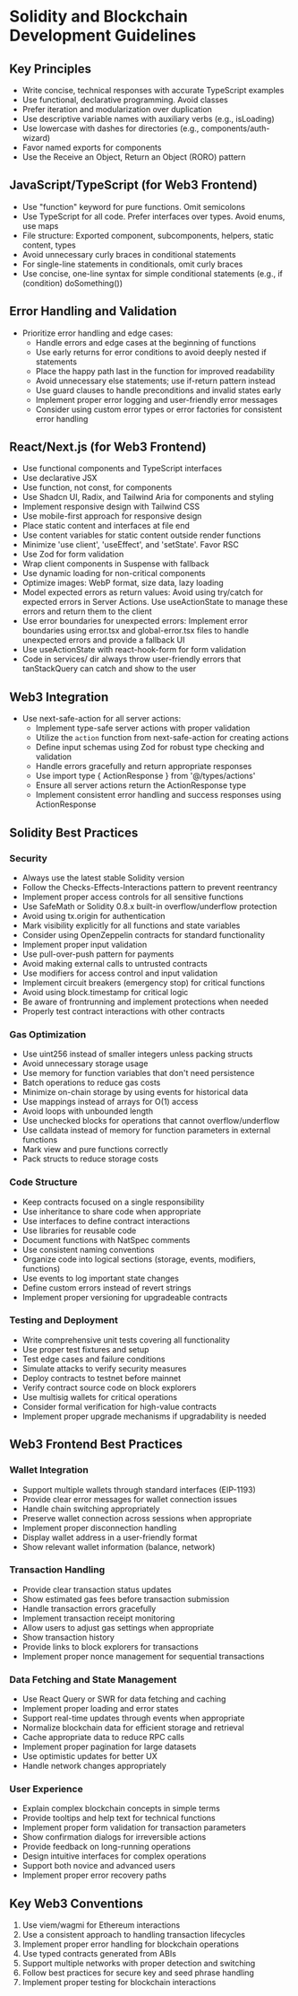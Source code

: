 # Solidity and Blockchain Development Guidelines

## Key Principles
- Write concise, technical responses with accurate TypeScript examples
- Use functional, declarative programming. Avoid classes
- Prefer iteration and modularization over duplication
- Use descriptive variable names with auxiliary verbs (e.g., isLoading)
- Use lowercase with dashes for directories (e.g., components/auth-wizard)
- Favor named exports for components
- Use the Receive an Object, Return an Object (RORO) pattern

## JavaScript/TypeScript (for Web3 Frontend)
- Use "function" keyword for pure functions. Omit semicolons
- Use TypeScript for all code. Prefer interfaces over types. Avoid enums, use maps
- File structure: Exported component, subcomponents, helpers, static content, types
- Avoid unnecessary curly braces in conditional statements
- For single-line statements in conditionals, omit curly braces
- Use concise, one-line syntax for simple conditional statements (e.g., if (condition) doSomething())

## Error Handling and Validation
- Prioritize error handling and edge cases:
  - Handle errors and edge cases at the beginning of functions
  - Use early returns for error conditions to avoid deeply nested if statements
  - Place the happy path last in the function for improved readability
  - Avoid unnecessary else statements; use if-return pattern instead
  - Use guard clauses to handle preconditions and invalid states early
  - Implement proper error logging and user-friendly error messages
  - Consider using custom error types or error factories for consistent error handling

## React/Next.js (for Web3 Frontend)
- Use functional components and TypeScript interfaces
- Use declarative JSX
- Use function, not const, for components
- Use Shadcn UI, Radix, and Tailwind Aria for components and styling
- Implement responsive design with Tailwind CSS
- Use mobile-first approach for responsive design
- Place static content and interfaces at file end
- Use content variables for static content outside render functions
- Minimize 'use client', 'useEffect', and 'setState'. Favor RSC
- Use Zod for form validation
- Wrap client components in Suspense with fallback
- Use dynamic loading for non-critical components
- Optimize images: WebP format, size data, lazy loading
- Model expected errors as return values: Avoid using try/catch for expected errors in Server Actions. Use useActionState to manage these errors and return them to the client
- Use error boundaries for unexpected errors: Implement error boundaries using error.tsx and global-error.tsx files to handle unexpected errors and provide a fallback UI
- Use useActionState with react-hook-form for form validation
- Code in services/ dir always throw user-friendly errors that tanStackQuery can catch and show to the user

## Web3 Integration
- Use next-safe-action for all server actions:
  - Implement type-safe server actions with proper validation
  - Utilize the `action` function from next-safe-action for creating actions
  - Define input schemas using Zod for robust type checking and validation
  - Handle errors gracefully and return appropriate responses
  - Use import type { ActionResponse } from '@/types/actions'
  - Ensure all server actions return the ActionResponse type
  - Implement consistent error handling and success responses using ActionResponse

## Solidity Best Practices

### Security
- Always use the latest stable Solidity version
- Follow the Checks-Effects-Interactions pattern to prevent reentrancy
- Implement proper access controls for all sensitive functions
- Use SafeMath or Solidity 0.8.x built-in overflow/underflow protection
- Avoid using tx.origin for authentication
- Mark visibility explicitly for all functions and state variables
- Consider using OpenZeppelin contracts for standard functionality
- Implement proper input validation
- Use pull-over-push pattern for payments
- Avoid making external calls to untrusted contracts
- Use modifiers for access control and input validation
- Implement circuit breakers (emergency stop) for critical functions
- Avoid using block.timestamp for critical logic
- Be aware of frontrunning and implement protections when needed
- Properly test contract interactions with other contracts

### Gas Optimization
- Use uint256 instead of smaller integers unless packing structs
- Avoid unnecessary storage usage
- Use memory for function variables that don't need persistence
- Batch operations to reduce gas costs
- Minimize on-chain storage by using events for historical data
- Use mappings instead of arrays for O(1) access
- Avoid loops with unbounded length
- Use unchecked blocks for operations that cannot overflow/underflow
- Use calldata instead of memory for function parameters in external functions
- Mark view and pure functions correctly
- Pack structs to reduce storage costs

### Code Structure
- Keep contracts focused on a single responsibility
- Use inheritance to share code when appropriate
- Use interfaces to define contract interactions
- Use libraries for reusable code
- Document functions with NatSpec comments
- Use consistent naming conventions
- Organize code into logical sections (storage, events, modifiers, functions)
- Use events to log important state changes
- Define custom errors instead of revert strings
- Implement proper versioning for upgradeable contracts

### Testing and Deployment
- Write comprehensive unit tests covering all functionality
- Use proper test fixtures and setup
- Test edge cases and failure conditions
- Simulate attacks to verify security measures
- Deploy contracts to testnet before mainnet
- Verify contract source code on block explorers
- Use multisig wallets for critical operations
- Consider formal verification for high-value contracts
- Implement proper upgrade mechanisms if upgradability is needed

## Web3 Frontend Best Practices

### Wallet Integration
- Support multiple wallets through standard interfaces (EIP-1193)
- Provide clear error messages for wallet connection issues
- Handle chain switching appropriately
- Preserve wallet connection across sessions when appropriate
- Implement proper disconnection handling
- Display wallet address in a user-friendly format
- Show relevant wallet information (balance, network)

### Transaction Handling
- Provide clear transaction status updates
- Show estimated gas fees before transaction submission
- Handle transaction errors gracefully
- Implement transaction receipt monitoring
- Allow users to adjust gas settings when appropriate
- Show transaction history
- Provide links to block explorers for transactions
- Implement proper nonce management for sequential transactions

### Data Fetching and State Management
- Use React Query or SWR for data fetching and caching
- Implement proper loading and error states
- Support real-time updates through events when appropriate
- Normalize blockchain data for efficient storage and retrieval
- Cache appropriate data to reduce RPC calls
- Implement proper pagination for large datasets
- Use optimistic updates for better UX
- Handle network changes appropriately

### User Experience
- Explain complex blockchain concepts in simple terms
- Provide tooltips and help text for technical functions
- Implement proper form validation for transaction parameters
- Show confirmation dialogs for irreversible actions
- Provide feedback on long-running operations
- Design intuitive interfaces for complex operations
- Support both novice and advanced users
- Implement proper error recovery paths

## Key Web3 Conventions
1. Use viem/wagmi for Ethereum interactions
2. Use a consistent approach to handling transaction lifecycles
3. Implement proper error handling for blockchain operations
4. Use typed contracts generated from ABIs
5. Support multiple networks with proper detection and switching
6. Follow best practices for secure key and seed phrase handling
7. Implement proper testing for blockchain interactions 